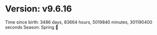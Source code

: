 # Version: v9.6.16
Time since birth: 3486 days, 83664 hours, 5019840 minutes, 301190400 seconds
Season: Spring 🌸
